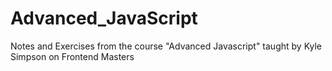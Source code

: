 # Advanced_JavaScript
Notes and Exercises from the course "Advanced Javascript" taught by Kyle Simpson on Frontend Masters
